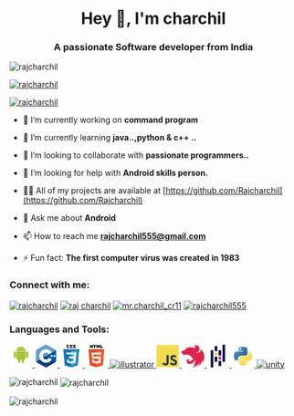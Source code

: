 <h1 align="center">Hey 👋, I'm charchil</h1>
<h3 align="center">A passionate Software developer from India</h3>


<p align="left"> <img src="https://komarev.com/ghpvc/?username=rajcharchil&label=Profile%20views&color=0e75b6&style=flat" alt="rajcharchil" /> </p>

<p align="left"> <a href="https://github.com/ryo-ma/github-profile-trophy"><img src="https://github-profile-trophy.vercel.app/?username=rajcharchil" alt="rajcharchil" /></a> </p>

<p align="left"> <a href="https://twitter.com/rajcharchil" target="blank"><img src="https://img.shields.io/twitter/follow/rajcharchil?logo=twitter&style=for-the-badge" alt="rajcharchil" /></a> </p>

- 🔭 I’m currently working on **command program**

- 🌱 I’m currently learning **java..,python & c++ ..**

- 👯 I’m looking to collaborate with **passionate programmers..**

- 🤝 I’m looking for help with **Android skills person.**

- 👨‍💻 All of my projects are available at [https://github.com/Rajcharchil](https://github.com/Rajcharchil)

- 💬 Ask me about **Android**

- 📫 How to reach me **rajcharchil555@gmail.com**

- ⚡ Fun fact: **The first computer virus was created in 1983**

<h3 align="left">Connect with me:</h3>
<p align="left">
<a href="https://twitter.com/rajcharchil" target="blank"><img align="center" src="https://raw.githubusercontent.com/rahuldkjain/github-profile-readme-generator/master/src/images/icons/Social/twitter.svg" alt="rajcharchil" height="30" width="40" /></a>
<a href="https://linkedin.com/in/raj charchil" target="blank"><img align="center" src="https://raw.githubusercontent.com/rahuldkjain/github-profile-readme-generator/master/src/images/icons/Social/linked-in-alt.svg" alt="raj charchil" height="30" width="40" /></a>
<a href="https://instagram.com/mr.charchil_cr11" target="blank"><img align="center" src="https://raw.githubusercontent.com/rahuldkjain/github-profile-readme-generator/master/src/images/icons/Social/instagram.svg" alt="mr.charchil_cr11" height="30" width="40" /></a>
<a href="https://www.hackerrank.com/rajcharchil555" target="blank"><img align="center" src="https://raw.githubusercontent.com/rahuldkjain/github-profile-readme-generator/master/src/images/icons/Social/hackerrank.svg" alt="rajcharchil555" height="30" width="40" /></a>
</p>

<h3 align="left">Languages and Tools:</h3>
<p align="left"> <a href="https://developer.android.com" target="_blank" rel="noreferrer"> <img src="https://raw.githubusercontent.com/devicons/devicon/master/icons/android/android-original-wordmark.svg" alt="android" width="40" height="40"/> </a> <a href="https://www.w3schools.com/cpp/" target="_blank" rel="noreferrer"> <img src="https://raw.githubusercontent.com/devicons/devicon/master/icons/cplusplus/cplusplus-original.svg" alt="cplusplus" width="40" height="40"/> </a> <a href="https://www.w3schools.com/css/" target="_blank" rel="noreferrer"> <img src="https://raw.githubusercontent.com/devicons/devicon/master/icons/css3/css3-original-wordmark.svg" alt="css3" width="40" height="40"/> </a> <a href="https://www.w3.org/html/" target="_blank" rel="noreferrer"> <img src="https://raw.githubusercontent.com/devicons/devicon/master/icons/html5/html5-original-wordmark.svg" alt="html5" width="40" height="40"/> </a> <a href="https://www.adobe.com/in/products/illustrator.html" target="_blank" rel="noreferrer"> <img src="https://www.vectorlogo.zone/logos/adobe_illustrator/adobe_illustrator-icon.svg" alt="illustrator" width="40" height="40"/> </a> <a href="https://developer.mozilla.org/en-US/docs/Web/JavaScript" target="_blank" rel="noreferrer"> <img src="https://raw.githubusercontent.com/devicons/devicon/master/icons/javascript/javascript-original.svg" alt="javascript" width="40" height="40"/> </a> <a href="https://nestjs.com/" target="_blank" rel="noreferrer"> <img src="https://raw.githubusercontent.com/devicons/devicon/master/icons/nestjs/nestjs-plain.svg" alt="nestjs" width="40" height="40"/> </a> <a href="https://pandas.pydata.org/" target="_blank" rel="noreferrer"> <img src="https://raw.githubusercontent.com/devicons/devicon/2ae2a900d2f041da66e950e4d48052658d850630/icons/pandas/pandas-original.svg" alt="pandas" width="40" height="40"/> </a> <a href="https://www.python.org" target="_blank" rel="noreferrer"> <img src="https://raw.githubusercontent.com/devicons/devicon/master/icons/python/python-original.svg" alt="python" width="40" height="40"/> </a> <a href="https://unity.com/" target="_blank" rel="noreferrer"> <img src="https://www.vectorlogo.zone/logos/unity3d/unity3d-icon.svg" alt="unity" width="40" height="40"/> </a> </p>

<p><img align="left" src="https://github-readme-stats.vercel.app/api/top-langs?username=rajcharchil&show_icons=true&locale=en&layout=compact" alt="rajcharchil" /></p>

<p>&nbsp;<img align="center" src="https://github-readme-stats.vercel.app/api?username=rajcharchil&show_icons=true&locale=en" alt="rajcharchil" /></p>

<p><img align="center" src="https://github-readme-streak-stats.herokuapp.com/?user=rajcharchil&" alt="rajcharchil" /></p>
